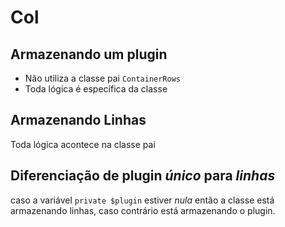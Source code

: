 # Col
## Armazenando um plugin
- Não utiliza a classe pai `ContainerRows`
- Toda lógica é específica da classe

## Armazenando Linhas
Toda lógica acontece na classe pai

## Diferenciação de plugin _único_ para _linhas_
caso a variável `private $plugin` estiver _nula_ então a classe está armazenando linhas, caso contrário está armazenando
 o plugin.